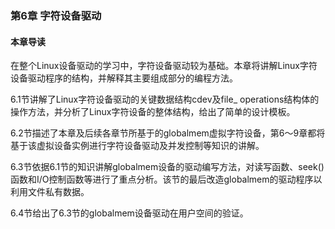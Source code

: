 ### 第6章 字符设备驱动

#### 本章导读

在整个Linux设备驱动的学习中，字符设备驱动较为基础。本章将讲解Linux字符设备驱动程序的结构，并解释其主要组成部分的编程方法。

6.1节讲解了Linux字符设备驱动的关键数据结构cdev及file_ operations结构体的操作方法，并分析了Linux字符设备的整体结构，给出了简单的设计模板。

6.2节描述了本章及后续各章节所基于的globalmem虚拟字符设备，第6～9章都将基于该虚拟设备实例进行字符设备驱动及并发控制等知识的讲解。

6.3节依据6.1节的知识讲解globalmem设备的驱动编写方法，对读写函数、seek()函数和I/O控制函数等进行了重点分析。该节的最后改造globalmem的驱动程序以利用文件私有数据。

6.4节给出了6.3节的globalmem设备驱动在用户空间的验证。



